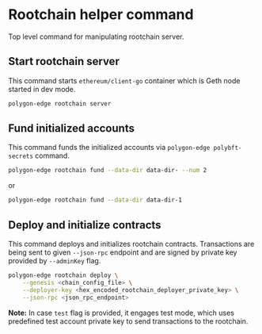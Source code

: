 # Rootchain helper command

Top level command for manipulating rootchain server.

## Start rootchain server

This command starts `ethereum/client-go` container which is Geth node started in dev mode.

```bash
polygon-edge rootchain server
```

## Fund initialized accounts

This command funds the initialized accounts via `polygon-edge polybft-secrets` command.

```bash
polygon-edge rootchain fund --data-dir data-dir- --num 2
```

or

```bash
polygon-edge rootchain fund --data-dir data-dir-1
```

## Deploy and initialize contracts

This command deploys and initializes rootchain contracts. Transactions are being sent to given `--json-rpc` endpoint and are signed by private key provided by `--adminKey` flag.

```bash
polygon-edge rootchain deploy \
    --genesis <chain_config_file> \
    --deployer-key <hex_encoded_rootchain_deployer_private_key> \
    --json-rpc <json_rpc_endpoint> 
```

**Note:** In case `test` flag is provided, it engages test mode, which uses predefined test account private key to send transactions to the rootchain.
